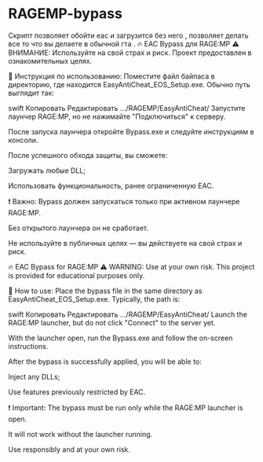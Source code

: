 # RAGEMP-bypass
Скрипт позволяет обойти eac и загрузится без него , позволяет делать все то что вы делаете в обычной гта .
🔥 EAC Bypass для RAGE:MP
⚠️ ВНИМАНИЕ: Используйте на свой страх и риск. Проект предоставлен в ознакомительных целях.

📌 Инструкция по использованию:
Поместите файл байпаса в директорию, где находится EasyAntiCheat_EOS_Setup.exe. Обычно путь выглядит так:

swift
Копировать
Редактировать
.../RAGEMP/EasyAntiCheat/
Запустите лаунчер RAGE:MP, но не нажимайте "Подключиться" к серверу.

После запуска лаунчера откройте Bypass.exe и следуйте инструкциям в консоли.

После успешного обхода защиты, вы сможете:

Загружать любые DLL;

Использовать функциональность, ранее ограниченную EAC.

❗ Важно:
Bypass должен запускаться только при активном лаунчере RAGE:MP.

Без открытого лаунчера он не сработает.

Не используйте в публичных целях — вы действуете на свой страх и риск.


🔥 EAC Bypass for RAGE:MP
⚠️ WARNING: Use at your own risk. This project is provided for educational purposes only.

📌 How to use:
Place the bypass file in the same directory as EasyAntiCheat_EOS_Setup.exe. Typically, the path is:

swift
Копировать
Редактировать
.../RAGEMP/EasyAntiCheat/
Launch the RAGE:MP launcher, but do not click "Connect" to the server yet.

With the launcher open, run the Bypass.exe and follow the on-screen instructions.

After the bypass is successfully applied, you will be able to:

Inject any DLLs;

Use features previously restricted by EAC.

❗ Important:
The bypass must be run only while the RAGE:MP launcher is open.

It will not work without the launcher running.

Use responsibly and at your own risk.

